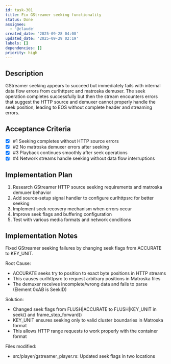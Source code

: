 ```yaml
---
id: task-301
title: Fix GStreamer seeking functionality
status: Done
assignee:
  - '@claude'
created_date: '2025-09-28 04:08'
updated_date: '2025-09-29 02:19'
labels: []
dependencies: []
priority: high
---
```


## Description

<!-- SECTION:DESCRIPTION:BEGIN -->
GStreamer seeking appears to succeed but immediately fails with internal data flow errors from curlhttpsrc and matroska demuxer. The seek operation completes successfully but then the stream encounters errors that suggest the HTTP source and demuxer cannot properly handle the seek position, leading to EOS without complete header and streaming errors.
<!-- SECTION:DESCRIPTION:END -->

## Acceptance Criteria
<!-- AC:BEGIN -->
- [x] #1 Seeking completes without HTTP source errors
- [x] #2 No matroska demuxer errors after seeking
- [x] #3 Playback continues smoothly after seek operations
- [x] #4 Network streams handle seeking without data flow interruptions
<!-- AC:END -->

## Implementation Plan

<!-- SECTION:PLAN:BEGIN -->
1. Research GStreamer HTTP source seeking requirements and matroska demuxer behavior
2. Add source-setup signal handler to configure curlhttpsrc for better seeking
3. Implement seek recovery mechanism when errors occur
4. Improve seek flags and buffering configuration
5. Test with various media formats and network conditions
<!-- SECTION:PLAN:END -->

## Implementation Notes

<!-- SECTION:NOTES:BEGIN -->
Fixed GStreamer seeking failures by changing seek flags from ACCURATE to KEY_UNIT.

Root Cause:
- ACCURATE seeks try to position to exact byte positions in HTTP streams
- This causes curlhttpsrc to request arbitrary positions in Matroska files
- The demuxer receives incomplete/wrong data and fails to parse (Element 0xAB is SeekID)

Solution:
- Changed seek flags from FLUSH|ACCURATE to FLUSH|KEY_UNIT in seek() and frame_step_forward()
- KEY_UNIT ensures seeking only to valid cluster boundaries in Matroska format
- This allows HTTP range requests to work properly with the container format

Files modified:
- src/player/gstreamer_player.rs: Updated seek flags in two locations
<!-- SECTION:NOTES:END -->
